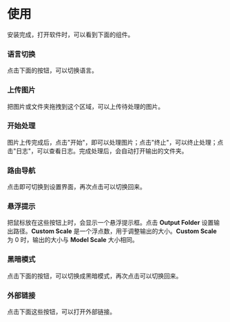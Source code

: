 # 使用
安装完成，打开软件时，可以看到下面的组件。

### 语言切换
点击下面的按钮，可以切换语言。
<TranslationButton />

### 上传图片
把图片或文件夹拖拽到这个区域，可以上传待处理的图片。
<UploadDraggerZone />

### 开始处理
图片上传完成后，点击"开始"，即可以处理图片；点击"终止"，可以终止处理；点击"日志"，可以查看日志。完成处理后，会自动打开输出的文件夹。
<MyProgress />

### 路由导航
点击即可切换到设置界面，再次点击可以切换回来。
<NavigationButton />

### 悬浮提示
把鼠标放在这些按钮上时，会显示一个悬浮提示框。点击 **Output Folder** 设置输出路径。**Custom Scale** 是一个浮点数，用于调整输出的大小。**Custom Scale** 为 0 时，输出的大小与 **Model Scale** 大小相同。
<PopoverButton />

### 黑暗模式
点击下面的按钮，可以切换成黑暗模式，再次点击可以切换回来。
<DarkModeButton />

### 外部链接
点击下面这些按钮，可以打开外部链接。
<ExternalLinkButton />